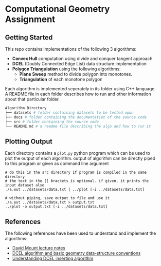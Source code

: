 # Computational Geometry Assignment

## Getting Started

This repo contains implementations of the following 3 algorithms:
- **Convex Hull** computation using divide and conquer tangent approach
- **DCEL** (Doubly Connected Edge List) data structure implementation
- **Polygon Triangulation** using the following algorithms:
  - **Plane Sweep** method to divide polygon into monotones.
  - **Triangulation** of each monotone polygon

Each algorithm is implemented seperately in its folder using C++ language. 
A README file in each folder describes how to run and other information about 
that particular folder.

```bash
Algorithm Directory
├── datasets # folder containing datasets to be tested upon
├── docs # folder containing the documentation of the source code
├── src # folder containing the source code
└── README.md # a readme file describing the algo and how to run it
```

## Plotting Output

Each directory contains a `plot.py` python program which can be used to plot the
output of each algorithm. output of algorithm can be directly piped to this program
or given as command line argument

```
# do this in the src directory if program is compiled in the same directory
# the text in the [] brackets is optional. if given, it prints the input dataset also
./a.out ../datasets/data.txt | ../plot [-i ../datasets/data.txt]

# without piping, save output to file and use it
./a.out ../datasets/data.txt > output.txt
../plot -o output.txt [-i ../datasets/data.txt]
```

## References

The following references have been used to understand and implement
the algorithms:
- [David Mount lecture notes](https://www.cs.umd.edu/class/spring2020/cmsc754/lectures.html)
- [DCEL algorithm and basic geometry data-structure conventions](https://cs.stackexchange.com/questions/2450/how-do-i-construct-a-doubly-connected-edge-list-given-a-set-of-line-segments)
- [Understanding DCEL inserting algorithm](https://stackoverflow.com/questions/56980195/adding-edges-dynamically-in-a-dcel-half-edge-based-graph)